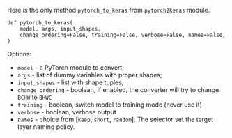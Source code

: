 Here is the only method `pytorch_to_keras` from `pytorch2keras` module.

```
def pytorch_to_keras(
    model, args, input_shapes,
    change_ordering=False, training=False, verbose=False, names=False,
)
```

Options:

* `model` - a PyTorch module to convert;
* `args` - list of dummy variables with proper shapes;
* `input_shapes` - list with shape tuples;
* `change_ordering` - boolean, if enabled, the converter will try to change `BCHW` to `BHWC`
* `training` - boolean, switch model to training mode (never use it)
* `verbose` - boolean, verbose output
* `names` - choice from [`keep`, `short`, `random`]. The selector set the target layer naming policy.